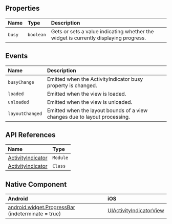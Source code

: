 ## Properties

| Name     | Type     | Description    |
|:---------|:---------|:---------------|
| `busy`   | `boolean` | Gets or sets a value indicating whether the widget is currently displaying progress. |

## Events

| Name        | Description    |
|:------------|:---------------|
| `busyChange`| Emitted when the ActivityIndicator busy property is changed.|
| `loaded`               | Emitted when the view is loaded.                 |
| `unloaded`             | Emitted when the view is unloaded.               |
| `layoutChanged`        | Emitted when the layout bounds of a view changes due to layout processing. |

## API References

| Name               | Type     |
|:-------------------|:---------|
| [ActivityIndicator](http://docs.nativescript.org/api-reference/modules/_ui_activity_indicator_)           | `Module` |
| [ActivityIndicator](https://docs.nativescript.org/api-reference/classes/_ui_activity_indicator_.activityindicator) | `Class` |

## Native Component

| Android                | iOS      |
|:-----------------------|:---------|
| [android.widget.ProgressBar](http://developer.android.com/reference/android/widget/ProgressBar.html) (indeterminate = true) | [UIActivityIndicatorView](https://developer.apple.com/library/ios/documentation/UIKit/Reference/UIActivityIndicatorView_Class/) |
